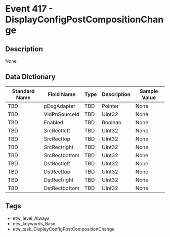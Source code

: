 # Event 417 - DisplayConfigPostCompositionChange

## Description
None

## Data Dictionary
|Standard Name|Field Name|Type|Description|Sample Value|
|---|---|---|---|---|
|TBD|pDxgAdapter|TBD|Pointer|None|None|
|TBD|VidPnSourceId|TBD|UInt32|None|None|
|TBD|Enabled|TBD|Boolean|None|None|
|TBD|SrcRectleft|TBD|UInt32|None|None|
|TBD|SrcRecttop|TBD|UInt32|None|None|
|TBD|SrcRectright|TBD|UInt32|None|None|
|TBD|SrcRectbottom|TBD|UInt32|None|None|
|TBD|DstRectleft|TBD|UInt32|None|None|
|TBD|DstRecttop|TBD|UInt32|None|None|
|TBD|DstRectright|TBD|UInt32|None|None|
|TBD|DstRectbottom|TBD|UInt32|None|None|

## Tags
* etw_level_Always
* etw_keywords_Base
* etw_task_DisplayConfigPostCompositionChange
